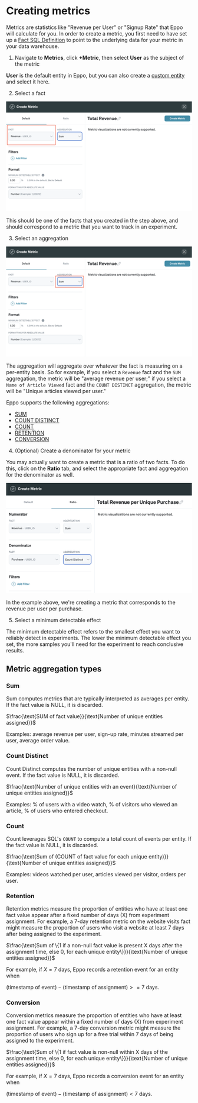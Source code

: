 # Creating metrics

Metrics are statistics like "Revenue per User" or "Signup Rate" that Eppo will calculate for you. In order to create a metric, you first need to have set up a [Fact SQL Definition](/building-experiments/definitions/fact-sql) to point to the underlying data for your metric in your data warehouse.

1. Navigate to **Metrics**, click **+Metric**, then select **User** as the subject of the metric

**User** is the default entity in Eppo, but you can also create a [custom entity](../../building-experiments/entities) and select it here.

2. Select a fact

![Select Fact](../../../static/img/building-experiments/select-fact-for-metric.png)

This should be one of the facts that you created in the step above, and should correspond to a metric that you want to track in an experiment.

3. Select an aggregation

![Select Aggregation](../../../static/img/building-experiments/select-aggregation-for-metric.png)

The aggregation will aggregate over whatever the fact is measuring on a per-entity basis. So for example, if you select a `Revenue` fact and the `SUM` aggregation, the metric will be "average revenue per user;" if you select a `Name of Article Viewed` fact and the `COUNT DISTINCT` aggregation, the metric will be "Unique articles viewed per user."

Eppo supports the following aggregations:

- [SUM](#sum)
- [COUNT DISTINCT](#count-distinct)
- [COUNT](#count)
- [RETENTION](#retention)
- [CONVERSION](#conversion)

4. (Optional) Create a denominator for your metric

You may actually want to create a metric that is a ratio of two facts. To do this, click on the **Ratio** tab, and select the appropriate fact and aggregation for the denominator as well.

![Select filter](../../../static/img/building-experiments/create-metric-ratio.png)

In the example above, we're creating a metric that corresponds to the revenue per user per purchase.

5. Select a minimum detectable effect

The minimum detectable effect refers to the smallest effect you want to reliably detect in experiments. The lower the minimum detectable effect you set, the more samples you'll need for the experiment to reach conclusive results.

## Metric aggregation types

### Sum

Sum computes metrics that are typically interpreted as averages per entity. If the fact value is NULL, it is discarded.

$\frac{\text{SUM of fact value}}{\text{Number of unique entities assigned}}$

Examples: average revenue per user, sign-up rate, minutes streamed per user, average order value.

### Count Distinct

Count Distinct computes the number of unique entities with a non-null event. If the fact value is NULL, it is discarded.

$\frac{\text{Number of unique entities with an event}{\text{Number of unique entities assigned}}$

Examples: % of users with a video watch, % of visitors who viewed an article, % of users who entered checkout.


### Count

Count leverages SQL's ``COUNT`` to compute a total count of events per entity. If the fact value is NULL, it is discarded.

$\frac{\text{Sum of (COUNT of fact value for each unique entity)}}{\text{Number of unique entities assigned}}$

Examples: videos watched per user, articles viewed per visitor, orders per user.

### Retention

Retention metrics measure the proportion of entities who have at least one fact value appear after a fixed number of days (X) from experiment assignment. For example, a 7-day retention metric on the website visits fact might measure the proportion of users who visit a website at least 7 days after being assigned to the experiment. 

$\frac{\text{Sum of \{1 if a non-null fact value is present X days after the assignment time, else 0, for each unique entity\}}}{\text{Number of unique entities assigned}}$

For example, if $X = 7 \text{ days}$, Eppo records a retention event for an entity when

$(\text{timestamp of event}) - (\text{timestamp of assignment}) >= 7 \text{ days}$. 


### Conversion

Conversion metrics measure the proportion of entities who have at least one fact value appear within a fixed number of days (X) from experiment assignment. For example, a 7-day conversion metric might measure the proportion of users who sign up for a free trial within 7 days of being assigned to the experiment. 

$\frac{\text{Sum of \{1 if fact value is non-null within X days of the assignment time, else 0, for each unique entity\}}}{\text{Number of unique entities assigned}}$

For example, if $X = 7 \text{ days}$, Eppo records a conversion event for an entity when 

$(\text{timestamp of event}) - (\text{timestamp of assignment}) < 7 \text{ days}$. 



